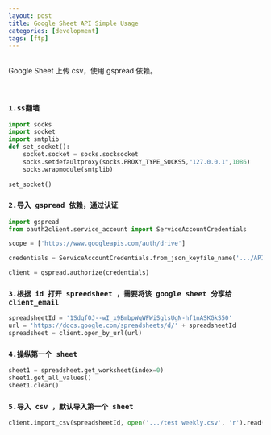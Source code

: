 ```yaml
---
layout: post
title: Google Sheet API Simple Usage
categories: [development]
tags: [ftp]
---
```


<br>Google Sheet 上传 csv，使用 gspread 依赖。

<br>

### `1.ss翻墙`
```python
import socks
import socket
import smtplib
def set_socket():
    socket.socket = socks.socksocket
    socks.setdefaultproxy(socks.PROXY_TYPE_SOCKS5,"127.0.0.1",1086)
    socks.wrapmodule(smtplib)
    
set_socket()
```



### `2.导入 gspread 依赖，通过认证`

```python
import gspread
from oauth2client.service_account import ServiceAccountCredentials

scope = ['https://www.googleapis.com/auth/drive']

credentials = ServiceAccountCredentials.from_json_keyfile_name('.../API-7f3e1c913bd7.json', scope)

client = gspread.authorize(credentials)
```



### `3.根据 id 打开 spreedsheet ，需要将该 google sheet 分享给 client_email`

```python
spreadsheetId = '1SdqfOJ--wI_x9BmbpWqWFWiSglsUgN-hf1nASKGkS50'
url = 'https://docs.google.com/spreadsheets/d/' + spreadsheetId
spreadsheet = client.open_by_url(url)
```



### `4.操纵第一个 sheet`

```python
sheet1 = spreadsheet.get_worksheet(index=0)
sheet1.get_all_values()
sheet1.clear()
```



### `5.导入 csv ，默认导入第一个 sheet`

```python
client.import_csv(spreadsheetId, open('.../test weekly.csv', 'r').read())
```


<br>
<br>


